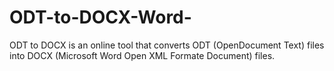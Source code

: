 # ODT-to-DOCX-Word-
ODT to DOCX is an online tool that converts ODT (OpenDocument Text) files into DOCX (Microsoft Word Open XML Formate Document) files.
